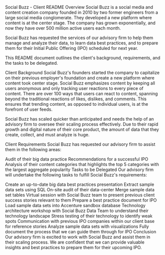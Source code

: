 Social Buzz - Client README
Overview
Social Buzz is a social media and content creation company founded in 2010 by two former engineers from a large social media conglomerate. They developed a new platform where content is at the center stage. The company has grown exponentially, and now they have over 500 million active users each month.

Social Buzz has requested the services of our advisory firm to help them manage and analyze their data, to learn data best practices, and to prepare them for their Initial Public Offering (IPO) scheduled for next year.

This README document outlines the client's background, requirements, and the tasks to be delegated.

Client Background
Social Buzz's founders started the company to capitalize on their previous employer's foundation and create a new platform where content took center stage. Social Buzz emphasizes content by keeping all users anonymous and only tracking user reactions to every piece of content. There are over 100 ways that users can react to content, spanning beyond the traditional reactions of likes, dislikes, and comments. This ensures that trending content, as opposed to individual users, is at the forefront of user feeds.

Social Buzz has scaled quicker than anticipated and needs the help of an advisory firm to oversee their scaling process effectively. Due to their rapid growth and digital nature of their core product, the amount of data that they create, collect, and must analyze is huge.

Client Requirements
Social Buzz has requested our advisory firm to assist them in the following areas:

Audit of their big data practice
Recommendations for a successful IPO
Analysis of their content categories that highlights the top 5 categories with the largest aggregate popularity
Tasks to be Delegated
Our advisory firm will undertake the following tasks to fulfill Social Buzz's requirements:

Create an up-to-date big data best practices presentation
Extract sample data sets using SQL
On-site audit of their data-center
Merge sample data set tables
Virtual session with Social Buzz team to present previous client success stories relevant to them
Prepare a best practice document for IPO
Load sample data sets into Accenture sandbox database
Technology architecture workshop with Social Buzz Data Team to understand their technology landscape
Stress testing of their technology to identify weak spots
Communication with previous IPO companies within our client base for reference stories
Analyze sample data sets with visualizations
Fully document the process that we can guide them through for IPO
Conclusion
Our advisory firm is excited to work with Social Buzz and assist them in their scaling process. We are confident that we can provide valuable insights and best practices to prepare them for their upcoming IPO.




